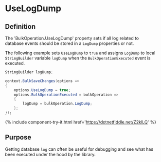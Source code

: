 # UseLogDump

## Definition
The 'BulkOperation.UseLogDump' property sets if all log related to database events should be stored in a `LogDump` properties or not. 

The following example sets `UseLogDump` to `true` and assigns `LogDump` to local `StringBuilder` variable `logDump` when the `BulkOperationExecuted` event is executed. 

```csharp
StringBuilder logDump;

context.BulkSaveChanges(options =>
{
    options.UseLogDump = true;
    options.BulkOperationExecuted = bulkOperation =>
    {
        logDump = bulkOperation.LogDump;
    };
});
```

{% include component-try-it.html href='https://dotnetfiddle.net/Z2klLQ' %}

## Purpose
Getting database `log` can often be useful for debugging and see what has been executed under the hood by the library.
